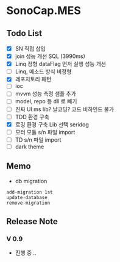 # SonoCap.MES

## Todo List

- [X] SN 직접 삽입
- [X] join 성능 개선 SQL (3990ms)
- [X] Linq 정형 dataFlag 먼저 실행 성능 개선 
- [ ] Linq, 메소드 방식 비정형
- [X] 레포지토리 패턴
- [ ] ioc
- [ ] mvvm 성능 측정 샘플 추가
- [ ] model, repo 등 dll 로 빼기
- [ ] 진짜 UI ms lib? 날코딩? 코드 비하인드 불가
- [ ] TDD 환경 구축
- [X] 로깅 환경 구축 Lib 선택 seridog
- [ ] 모터 모듈 s/n 파일 import
- [ ] TD s/n 파일 import
- [ ] dark theme

## Memo
-  db migration
```
add-migration 1st
update-database
remove-migration
```

## Release Note
### V 0.9
- 진행 중 ..